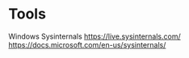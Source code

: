 # Tools 

Windows 
Sysinternals 
https://live.sysinternals.com/ 
https://docs.microsoft.com/en-us/sysinternals/ 
